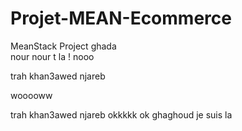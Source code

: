 # Projet-MEAN-Ecommerce
MeanStack Project
ghada  
nour nour t la ! 
nooo


trah khan3awed njareb

wooooww 

trah khan3awed njareb 
okkkkk
ok ghaghoud je suis la 